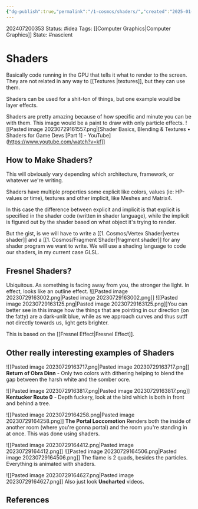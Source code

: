 ```yaml
---
{"dg-publish":true,"permalink":"/1-cosmos/shaders/","created":"2025-01-22T11:17:13.901-05:00","updated":"2024-07-20T03:53:22.923-04:00"}
---
```


202407200353
Status: #idea
Tags: [[Computer Graphics\|Computer Graphics]]
State: #nascient
# Shaders

Basically code running in the GPU that tells it what to render to the screen. They are not related in any way to [[Textures \|textures]], but they can use them.

Shaders can be used for a shit-ton of things, but one example would be layer effects.
 
Shaders are pretty amazing because of how specific and minute you can be with them. This image would be a paint to draw with only particle effects.
![[Pasted image 20230729161557.png\|[Shader Basics, Blending & Textures • Shaders for Game Devs [Part 1] - YouTube](https://www.youtube.com/watch?v=kf]]

## How to Make Shaders?
This will obviously vary depending which architecture, framework, or whatever we're writing.

Shaders have multiple properties some explicit like colors, values (ie: HP-values or time), textures and other implicit, like Meshes and Matrix4. 

In this case the difference between explicit and implicit is that explicit is specified in the shader code (written in shader language), while the implicit is figured out by the shader based on what object it's trying to render.

But the gist, is we will have to write a [[1. Cosmos/Vertex Shader\|vertex shader]] and a [[1. Cosmos/Fragment Shader\|fragment shader]] for any shader program we want to write. We will use a shading language to code our shaders, in my current case GLSL.

## Fresnel Shaders?
Ubiquitous. As something is facing away from you, the stronger the light. In effect, looks like an outline effect. 
![[Pasted image 20230729163002.png\|Pasted image 20230729163002.png]]
![[Pasted image 20230729163125.png\|Pasted image 20230729163125.png]]You can better see in this image how the things that are pointing in our direction (on the fatty) are a dark-unlit blue, while as we approach curves and thus sutff not directly towards us, light gets brighter.

This is based on the [[Fresnel Effect\|Fresnel Effect]].

## Other really interesting examples of Shaders
![[Pasted image 20230729163717.png\|Pasted image 20230729163717.png]]
**Return of Obra Dinn** - Only two colors with dithering helping to blend the gap between the harsh white and the somber ocre.

![[Pasted image 20230729163817.png\|Pasted image 20230729163817.png]]
**Kentucker Route 0** - Depth fuckery, look at the bird which is both in front and behind a tree.

![[Pasted image 20230729164258.png\|Pasted image 20230729164258.png]]
**The Portal Loccomotion** Renders both the inside of another room (where you're gonna portal) and the room you're standing in at once. This was done using shaders.

![[Pasted image 20230729164412.png\|Pasted image 20230729164412.png]]
![[Pasted image 20230729164506.png\|Pasted image 20230729164506.png]]
The flame is 2 quads, besides the particles. Everything is animated with shaders.

![[Pasted image 20230729164627.png\|Pasted image 20230729164627.png]]
Also just look **Uncharted** videos.



## References

